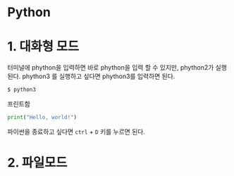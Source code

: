 # Python

# 1. 대화형 모드

터미널에 phython을 입력하면 바로 phython을 입력 할 수 있지만, phython2가 실행된다.
phython3 를 실행하고 싶다면 phython3를 입력하면 된다.

```bash
$ python3
```

프린트함

```python
print("Hello, world!")
```

파이썬을 종료하고 싶다면 `ctrl` + `D` 키를 누르면 된다.

# 2. 파일모드



